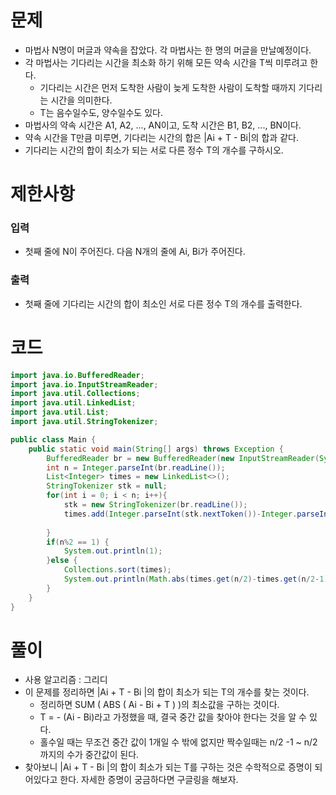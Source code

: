 # 문제

- 마법사 N명이 머글과 약속을 잡았다. 각 마법사는 한 명의 머글을 만날예정이다.
- 각 마법사는 기다리는 시간을 최소화 하기 위해 모든 약속 시간을 T씩 미루려고 한다.
    - 기다리는 시간은 먼저 도착한 사람이 늦게 도착한 사람이 도착할 때까지 기다리는 시간을 의미한다.
    - T는 음수일수도, 양수일수도 있다.
- 마법사의 약속 시간은 A1, A2, ..., AN이고, 도착 시간은 B1, B2, ..., BN이다.
- 약속 시간을 T만큼 미루면, 기다리는 시간의 합은 |Ai + T - Bi|의 합과 같다.
- 기다리는 시간의 합이 최소가 되는 서로 다른 정수 T의 개수를 구하시오.

# 제한사항

### 입력

- 첫째 줄에 N이 주어진다. 다음 N개의 줄에 Ai, Bi가 주어진다.

### 출력

- 첫째 줄에 기다리는 시간의 합이 최소인 서로 다른 정수 T의 개수를 출력한다.

# 코드

```java
import java.io.BufferedReader;
import java.io.InputStreamReader;
import java.util.Collections;
import java.util.LinkedList;
import java.util.List;
import java.util.StringTokenizer;

public class Main {
	public static void main(String[] args) throws Exception {
		BufferedReader br = new BufferedReader(new InputStreamReader(System.in));
		int n = Integer.parseInt(br.readLine());
		List<Integer> times = new LinkedList<>();
		StringTokenizer stk = null;
		for(int i = 0; i < n; i++){
			stk = new StringTokenizer(br.readLine());
			times.add(Integer.parseInt(stk.nextToken())-Integer.parseInt(stk.nextToken()));
			
		}
		if(n%2 == 1) {
			System.out.println(1);
		}else {
			Collections.sort(times);
			System.out.println(Math.abs(times.get(n/2)-times.get(n/2-1)+1));
		}
	}
}
```

# 풀이

- 사용 알고리즘 : 그리디
- 이 문제를 정리하면 |Ai + T - Bi |의 합이 최소가 되는 T의 개수를 찾는 것이다.
    - 정리하면 SUM ( ABS ( Ai - Bi + T ) )의 최소값을 구하는 것이다.
    - T = - (Ai - Bi)라고 가정했을 때, 결국 중간 값을 찾아야 한다는 것을 알 수 있다.
    - 홀수일 때는 무조건 중간 값이 1개일 수 밖에 없지만 짝수일때는 n/2 -1 ~ n/2 까지의 수가 중간값이 된다.
- 찾아보니 |Ai + T - Bi |의 합이 최소가 되는 T를 구하는 것은 수학적으로 증명이 되어있다고 한다. 자세한 증명이 궁금하다면 구글링을 해보자.